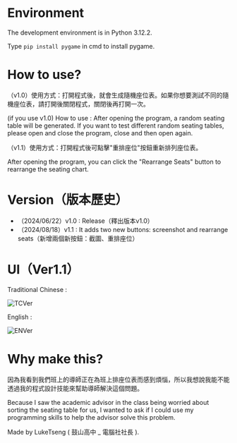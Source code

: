# Environment

The development environment is in Python 3.12.2.

Type `pip install pygame` in cmd to install pygame.

# How to use?

（v1.0）使用方式：打開程式後，就會生成隨機座位表。如果你想要測試不同的隨機座位表，請打開後關閉程式，關閉後再打開一次。

(if you use v1.0) How to use : After opening the program, a random seating table will be generated. If you want to test different random seating tables, please open and close the program, close and then open again.

（v1.1）使用方式：打開程式後可點擊"重排座位"按鈕重新排列座位表。

After opening the program, you can click the "Rearrange Seats" button to rearrange the seating chart.

# Version（版本歷史）

- （2024/06/22）v1.0 : Release（釋出版本v1.0）
- （2024/08/18）v1.1 : It adds two new buttons: screenshot and rearrange seats（新增兩個新按鈕：截圖、重排座位）

# UI（Ver1.1）

Traditional Chinese :

![TCVer](https://github.com/user-attachments/assets/3f6c4bbc-5b80-4619-8f6c-1f98e4f66003)

English :

![ENVer](https://github.com/user-attachments/assets/beca7452-16de-4987-98ed-0db1bbbde441)

# Why make this?

因為我看到我們班上的導師正在為班上排座位表而感到煩惱，所以我想說我能不能透過我的程式設計技能來幫助導師解決這個問題。

Because I saw the academic advisor in the class being worried about sorting the seating table for us, I wanted to ask if I could use my programming skills to help the advisor solve this problem.

Made by LukeTseng ( 鼓山高中 _ 電腦社社長 ).
